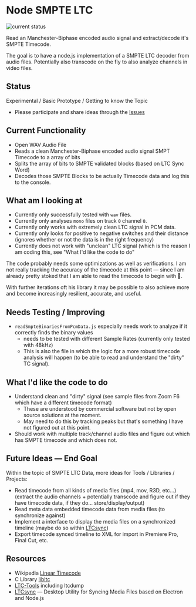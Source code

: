 # Node SMPTE LTC

![current status](https://img.shields.io/badge/current%20status-experimental-brightgreen?style=flat-square)

Read an Manchester-Biphase encoded audio signal and extract/decode it's SMPTE Timecode.

The goal is to have a node.js implementation of a SMPTE LTC decoder from audio files. Potentially also transcode on the fly to also analyze channels in video files.

## Status

Experimental / Basic Prototype / Getting to know the Topic

- Please participate and share ideas through the [Issues](./issues)

## Current Functionality

* Open WAV Audio File
* Reads a clean Manchester-Biphase encoded audio signal SMPT Timecode to a array of bits
* Splits the array of bits to SMPTE validated blocks (based on LTC Sync Word)
* Decodes those SMPTE Blocks to be actually Timecode data and log this to the console.

## What am I looking at

* Currently only successfully tested with `wav` files.
* Currently only analyses `mono` files on track `0` channel `0`.
* Currently only works with extremely clean LTC signal in PCM data.
* Currently only looks for positive to negative switches and their distance (ignores whether or not the data is in the right frequency)
* Currently does not work with "unclean" LTC signal (which is the reason I am coding this, see "What I'd like the code to do"

The code probably needs some optimizations as well as verifications. I am not really tracking the accuracy of the timecode at this point — since I am already pretty stoked that I am able to read the timecode to begin with 🙈.

With further iterations oft his library it may be possible to also achieve more and become increasingly resilient, accurate, and useful.

## Needs Testing / Improving

* `readSmpteBinariesFromPcmData.js` especially needs work to analyze if it correctly finds the binary values
	* needs to be tested with different Sample Rates (currently only tested with 48kHz)
	* This is also the file in which the logic for a more robust timecode analysis will happen (to be able to read and understand the "dirty" TC signal).

## What I'd like the code to do

* Understand clean and "dirty" signal (see sample files from Zoom F6 which have a different timecode format)
	* These are understood by commercial software but not by open source solutions at the moment.
	* May need to do this by tracking peaks but that's something I have not figured out at this point.
* Should work with multiple track/channel audio files and figure out which has SMPTE timecode and which does not.

## Future Ideas — End Goal

Within the topic of SMPTE LTC Data, more ideas for Tools / Libraries / Projects:

* Read timecode from all kinds of media files (mp4, mov, R3D, etc…) (extract the audio channels + potentially transcode and figure out if they have timecode data, if they do… store/display/output)
* Read meta data embedded timecode data from media files (to synchronize against)
* Implement a interface to display the media files on a synchronized timeline (maybe do so within [LTCsync](https://github.com/arikrupnik/ltcsync))
* Export timecode synced timeline to XML for import in Premiere Pro, Final Cut, etc.

## Resources

* Wikipedia [Linear Timecode](https://en.wikipedia.org/wiki/Linear_timecode)
* C Library [libltc](https://github.com/x42/libltc)
* [LTC-Tools](https://github.com/x42/ltc-tools) including ltcdump
* [LTCsync](https://github.com/arikrupnik/ltcsync) — Desktop Utility for Syncing Media Files based on Electron and Node.js